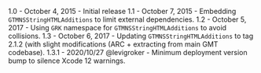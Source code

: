 1.0 - October 4, 2015 - Initial release
1.1 - October 7, 2015 - Embedding `GTMNSStringHTMLAdditions` to limit external dependencies.
1.2 - October 5, 2017 - Using `GRK` namespace for `GTMNSStringHTMLAdditions` to avoid collisions.
1.3 - October 6, 2017 - Updating `GTMNSStringHTMLAdditions` to tag 2.1.2 (with slight modifications (ARC + extracting from main GMT codebase).
1.3.1 - 2020/10/27 @levigroker - Minimum deployment version bump to silence Xcode 12 warnings.
